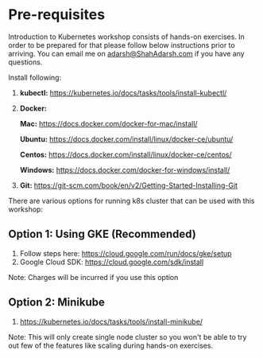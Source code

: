# Pre-requisites

Introduction to Kubernetes workshop consists of hands-on exercises. In order to be prepared for that please follow below instructions prior to arriving. You can email me on adarsh@ShahAdarsh.com if you have any questions. 

Install following:
1. **kubectl:** https://kubernetes.io/docs/tasks/tools/install-kubectl/
2. **Docker:**
    
    **Mac:** https://docs.docker.com/docker-for-mac/install/
    
    **Ubuntu:** https://docs.docker.com/install/linux/docker-ce/ubuntu/
    
    **Centos:** https://docs.docker.com/install/linux/docker-ce/centos/
    
    **Windows:** https://docs.docker.com/docker-for-windows/install/
3. **Git:** https://git-scm.com/book/en/v2/Getting-Started-Installing-Git

There are various options for running k8s cluster that can be used with this workshop:

## Option 1: Using GKE (Recommended)
1. Follow steps here: https://cloud.google.com/run/docs/gke/setup
2. Google Cloud SDK: https://cloud.google.com/sdk/install

Note: Charges will be incurred if you use this option

## Option 2: Minikube 
1. https://kubernetes.io/docs/tasks/tools/install-minikube/

Note: This will only create single node cluster so you won't be able to try out few of the features like scaling during hands-on exercises.
